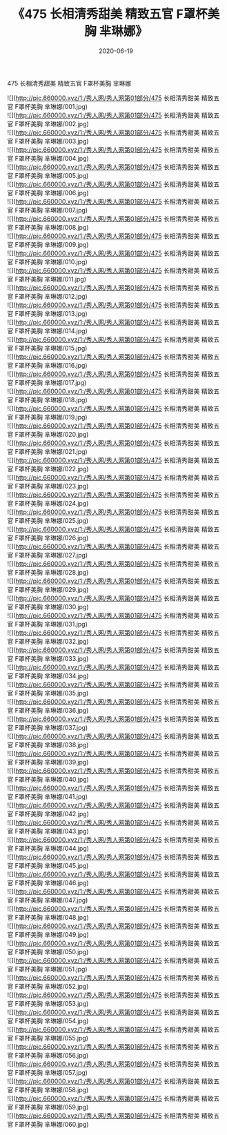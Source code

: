 ﻿---
layout: post
title:  《475 长相清秀甜美 精致五官 F罩杯美胸 芈琳娜》
date:   2020-06-19
img: http://pic.660000.xyz/1:/秀人网/秀人网第01部分/475 长相清秀甜美 精致五官 F罩杯美胸 芈琳娜/000.jpg
categories: [美女, 清纯, 唯美]
---

475 长相清秀甜美 精致五官 F罩杯美胸 芈琳娜

  ![](http://pic.660000.xyz/1:/秀人网/秀人网第01部分/475 长相清秀甜美 精致五官 F罩杯美胸 芈琳娜/001.jpg) <br> ![](http://pic.660000.xyz/1:/秀人网/秀人网第01部分/475 长相清秀甜美 精致五官 F罩杯美胸 芈琳娜/002.jpg) <br> ![](http://pic.660000.xyz/1:/秀人网/秀人网第01部分/475 长相清秀甜美 精致五官 F罩杯美胸 芈琳娜/003.jpg) <br> ![](http://pic.660000.xyz/1:/秀人网/秀人网第01部分/475 长相清秀甜美 精致五官 F罩杯美胸 芈琳娜/004.jpg) <br> ![](http://pic.660000.xyz/1:/秀人网/秀人网第01部分/475 长相清秀甜美 精致五官 F罩杯美胸 芈琳娜/005.jpg) <br> ![](http://pic.660000.xyz/1:/秀人网/秀人网第01部分/475 长相清秀甜美 精致五官 F罩杯美胸 芈琳娜/006.jpg) <br> ![](http://pic.660000.xyz/1:/秀人网/秀人网第01部分/475 长相清秀甜美 精致五官 F罩杯美胸 芈琳娜/007.jpg) <br> ![](http://pic.660000.xyz/1:/秀人网/秀人网第01部分/475 长相清秀甜美 精致五官 F罩杯美胸 芈琳娜/008.jpg) <br> ![](http://pic.660000.xyz/1:/秀人网/秀人网第01部分/475 长相清秀甜美 精致五官 F罩杯美胸 芈琳娜/009.jpg) <br> ![](http://pic.660000.xyz/1:/秀人网/秀人网第01部分/475 长相清秀甜美 精致五官 F罩杯美胸 芈琳娜/010.jpg) <br> ![](http://pic.660000.xyz/1:/秀人网/秀人网第01部分/475 长相清秀甜美 精致五官 F罩杯美胸 芈琳娜/011.jpg) <br> ![](http://pic.660000.xyz/1:/秀人网/秀人网第01部分/475 长相清秀甜美 精致五官 F罩杯美胸 芈琳娜/012.jpg) <br> ![](http://pic.660000.xyz/1:/秀人网/秀人网第01部分/475 长相清秀甜美 精致五官 F罩杯美胸 芈琳娜/013.jpg) <br> ![](http://pic.660000.xyz/1:/秀人网/秀人网第01部分/475 长相清秀甜美 精致五官 F罩杯美胸 芈琳娜/014.jpg) <br> ![](http://pic.660000.xyz/1:/秀人网/秀人网第01部分/475 长相清秀甜美 精致五官 F罩杯美胸 芈琳娜/015.jpg) <br> ![](http://pic.660000.xyz/1:/秀人网/秀人网第01部分/475 长相清秀甜美 精致五官 F罩杯美胸 芈琳娜/016.jpg) <br> ![](http://pic.660000.xyz/1:/秀人网/秀人网第01部分/475 长相清秀甜美 精致五官 F罩杯美胸 芈琳娜/017.jpg) <br> ![](http://pic.660000.xyz/1:/秀人网/秀人网第01部分/475 长相清秀甜美 精致五官 F罩杯美胸 芈琳娜/018.jpg) <br> ![](http://pic.660000.xyz/1:/秀人网/秀人网第01部分/475 长相清秀甜美 精致五官 F罩杯美胸 芈琳娜/019.jpg) <br> ![](http://pic.660000.xyz/1:/秀人网/秀人网第01部分/475 长相清秀甜美 精致五官 F罩杯美胸 芈琳娜/020.jpg) <br> ![](http://pic.660000.xyz/1:/秀人网/秀人网第01部分/475 长相清秀甜美 精致五官 F罩杯美胸 芈琳娜/021.jpg) <br> ![](http://pic.660000.xyz/1:/秀人网/秀人网第01部分/475 长相清秀甜美 精致五官 F罩杯美胸 芈琳娜/022.jpg) <br> ![](http://pic.660000.xyz/1:/秀人网/秀人网第01部分/475 长相清秀甜美 精致五官 F罩杯美胸 芈琳娜/023.jpg) <br> ![](http://pic.660000.xyz/1:/秀人网/秀人网第01部分/475 长相清秀甜美 精致五官 F罩杯美胸 芈琳娜/024.jpg) <br> ![](http://pic.660000.xyz/1:/秀人网/秀人网第01部分/475 长相清秀甜美 精致五官 F罩杯美胸 芈琳娜/025.jpg) <br> ![](http://pic.660000.xyz/1:/秀人网/秀人网第01部分/475 长相清秀甜美 精致五官 F罩杯美胸 芈琳娜/026.jpg) <br> ![](http://pic.660000.xyz/1:/秀人网/秀人网第01部分/475 长相清秀甜美 精致五官 F罩杯美胸 芈琳娜/027.jpg) <br> ![](http://pic.660000.xyz/1:/秀人网/秀人网第01部分/475 长相清秀甜美 精致五官 F罩杯美胸 芈琳娜/028.jpg) <br> ![](http://pic.660000.xyz/1:/秀人网/秀人网第01部分/475 长相清秀甜美 精致五官 F罩杯美胸 芈琳娜/029.jpg) <br> ![](http://pic.660000.xyz/1:/秀人网/秀人网第01部分/475 长相清秀甜美 精致五官 F罩杯美胸 芈琳娜/030.jpg) <br> ![](http://pic.660000.xyz/1:/秀人网/秀人网第01部分/475 长相清秀甜美 精致五官 F罩杯美胸 芈琳娜/031.jpg) <br> ![](http://pic.660000.xyz/1:/秀人网/秀人网第01部分/475 长相清秀甜美 精致五官 F罩杯美胸 芈琳娜/032.jpg) <br> ![](http://pic.660000.xyz/1:/秀人网/秀人网第01部分/475 长相清秀甜美 精致五官 F罩杯美胸 芈琳娜/033.jpg) <br> ![](http://pic.660000.xyz/1:/秀人网/秀人网第01部分/475 长相清秀甜美 精致五官 F罩杯美胸 芈琳娜/034.jpg) <br> ![](http://pic.660000.xyz/1:/秀人网/秀人网第01部分/475 长相清秀甜美 精致五官 F罩杯美胸 芈琳娜/035.jpg) <br> ![](http://pic.660000.xyz/1:/秀人网/秀人网第01部分/475 长相清秀甜美 精致五官 F罩杯美胸 芈琳娜/036.jpg) <br> ![](http://pic.660000.xyz/1:/秀人网/秀人网第01部分/475 长相清秀甜美 精致五官 F罩杯美胸 芈琳娜/037.jpg) <br> ![](http://pic.660000.xyz/1:/秀人网/秀人网第01部分/475 长相清秀甜美 精致五官 F罩杯美胸 芈琳娜/038.jpg) <br> ![](http://pic.660000.xyz/1:/秀人网/秀人网第01部分/475 长相清秀甜美 精致五官 F罩杯美胸 芈琳娜/039.jpg) <br> ![](http://pic.660000.xyz/1:/秀人网/秀人网第01部分/475 长相清秀甜美 精致五官 F罩杯美胸 芈琳娜/040.jpg) <br> ![](http://pic.660000.xyz/1:/秀人网/秀人网第01部分/475 长相清秀甜美 精致五官 F罩杯美胸 芈琳娜/041.jpg) <br> ![](http://pic.660000.xyz/1:/秀人网/秀人网第01部分/475 长相清秀甜美 精致五官 F罩杯美胸 芈琳娜/042.jpg) <br> ![](http://pic.660000.xyz/1:/秀人网/秀人网第01部分/475 长相清秀甜美 精致五官 F罩杯美胸 芈琳娜/043.jpg) <br> ![](http://pic.660000.xyz/1:/秀人网/秀人网第01部分/475 长相清秀甜美 精致五官 F罩杯美胸 芈琳娜/044.jpg) <br> ![](http://pic.660000.xyz/1:/秀人网/秀人网第01部分/475 长相清秀甜美 精致五官 F罩杯美胸 芈琳娜/045.jpg) <br> ![](http://pic.660000.xyz/1:/秀人网/秀人网第01部分/475 长相清秀甜美 精致五官 F罩杯美胸 芈琳娜/046.jpg) <br> ![](http://pic.660000.xyz/1:/秀人网/秀人网第01部分/475 长相清秀甜美 精致五官 F罩杯美胸 芈琳娜/047.jpg) <br> ![](http://pic.660000.xyz/1:/秀人网/秀人网第01部分/475 长相清秀甜美 精致五官 F罩杯美胸 芈琳娜/048.jpg) <br> ![](http://pic.660000.xyz/1:/秀人网/秀人网第01部分/475 长相清秀甜美 精致五官 F罩杯美胸 芈琳娜/049.jpg) <br> ![](http://pic.660000.xyz/1:/秀人网/秀人网第01部分/475 长相清秀甜美 精致五官 F罩杯美胸 芈琳娜/050.jpg) <br> ![](http://pic.660000.xyz/1:/秀人网/秀人网第01部分/475 长相清秀甜美 精致五官 F罩杯美胸 芈琳娜/051.jpg) <br> ![](http://pic.660000.xyz/1:/秀人网/秀人网第01部分/475 长相清秀甜美 精致五官 F罩杯美胸 芈琳娜/052.jpg) <br> ![](http://pic.660000.xyz/1:/秀人网/秀人网第01部分/475 长相清秀甜美 精致五官 F罩杯美胸 芈琳娜/053.jpg) <br> ![](http://pic.660000.xyz/1:/秀人网/秀人网第01部分/475 长相清秀甜美 精致五官 F罩杯美胸 芈琳娜/054.jpg) <br> ![](http://pic.660000.xyz/1:/秀人网/秀人网第01部分/475 长相清秀甜美 精致五官 F罩杯美胸 芈琳娜/055.jpg) <br> ![](http://pic.660000.xyz/1:/秀人网/秀人网第01部分/475 长相清秀甜美 精致五官 F罩杯美胸 芈琳娜/056.jpg) <br> ![](http://pic.660000.xyz/1:/秀人网/秀人网第01部分/475 长相清秀甜美 精致五官 F罩杯美胸 芈琳娜/057.jpg) <br> ![](http://pic.660000.xyz/1:/秀人网/秀人网第01部分/475 长相清秀甜美 精致五官 F罩杯美胸 芈琳娜/058.jpg) <br> ![](http://pic.660000.xyz/1:/秀人网/秀人网第01部分/475 长相清秀甜美 精致五官 F罩杯美胸 芈琳娜/059.jpg) <br> ![](http://pic.660000.xyz/1:/秀人网/秀人网第01部分/475 长相清秀甜美 精致五官 F罩杯美胸 芈琳娜/060.jpg) <br>
